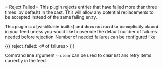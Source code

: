 = Reject Failed =
This plugin rejects entries that have failed more than three times (by default) in the past. This will allow any potential replacements to be accepted instead of the same failing entry.

This plugin is a [wiki:Builtin builtin] and does not need to be explicitly placed in your feed unless you would like to override the default number of failures needed before rejection. Number of needed failures can be configured like:

{{{
reject_failed: <# of failures>
}}}

Command line argument `--clear` can be used to clear list and retry items currently in the feed.